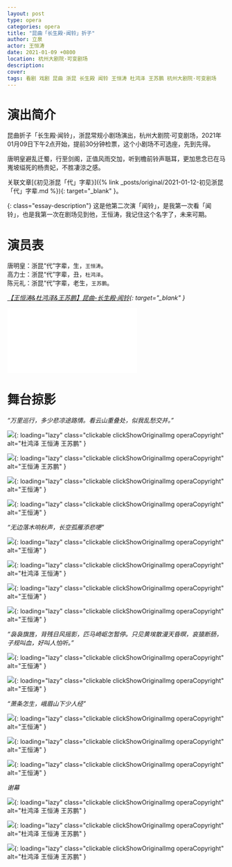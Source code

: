 ```yaml
---
layout: post
type: opera
categories: opera
title: "昆曲「长生殿·闻铃」折子"
author: 立泉
actor: 王恒涛
date: 2021-01-09 +0800
location: 杭州大剧院·可变剧场
description: 
cover: 
tags: 看剧 戏剧 昆曲 浙昆 长生殿 闻铃 王恒涛 杜鸿泽 王苏鹏 杭州大剧院·可变剧场
---
```


# 演出简介

昆曲折子「长生殿·闻铃」，浙昆常规小剧场演出，杭州大剧院·可变剧场，2021年01月09日下午2点开始，提前30分钟检票，这个小剧场不可选座，先到先得。

唐明皇避乱迁蜀，行至剑阁，正值风雨交加，听到檐前铃声聒耳，更加思念已在马嵬坡缢死的杨贵妃，不胜凄涼之感。

关联文章[《初见浙昆「代」字辈》]({% link _posts/original/2021-01-12-初见浙昆「代」字辈.md %}){: target="_blank" }。

{: class="essay-description"}
这是他第二次演「闻铃」，是我第一次看「闻铃」，也是我第一次在剧场见到他，王恒涛，我记住这个名字了，未来可期。

# 演员表

唐明皇：浙昆“代”字辈，生，`王恒涛`。  
高力士：浙昆“代”字辈，丑，`杜鸿泽`。  
陈元礼：浙昆“代”字辈，老生，`王苏鹏`。 

*[【王恒涛&杜鸿泽&王苏鹏】昆曲-长生殿·闻铃](https://www.bilibili.com/video/BV1nV411q75t){: target="_blank" }*

<div class="video-container">
<iframe loading="lazy" src="//player.bilibili.com/player.html?aid=416306780&bvid=BV1nV411q75t&cid=286946442&page=1" scrolling="no" border="0" frameborder="no" framespacing="0" allowfullscreen="true"> </iframe>
</div>

# 舞台掠影

*“万里巡行，多少悲凉途路情。看云山重叠处，似我乱愁交并。”*

![](https://apqx.oss-cn-hangzhou.aliyuncs.com/blog/opera_20210109/changshengdian_wenling/DSC02188_thumb.jpg){: loading="lazy" class="clickable clickShowOriginalImg operaCopyright" alt="杜鸿泽 王恒涛 王苏鹏" }

![](https://apqx.oss-cn-hangzhou.aliyuncs.com/blog/opera_20210109/changshengdian_wenling/DSC02189_thumb.jpg){: loading="lazy" class="clickable clickShowOriginalImg operaCopyright" alt="王恒涛 王苏鹏" }

![](https://apqx.oss-cn-hangzhou.aliyuncs.com/blog/opera_20210109/changshengdian_wenling/DSC02191_thumb.jpg){: loading="lazy" class="clickable clickShowOriginalImg operaCopyright" alt="王恒涛" }

![](https://apqx.oss-cn-hangzhou.aliyuncs.com/blog/opera_20210109/changshengdian_wenling/DSC02192_thumb.jpg){: loading="lazy" class="clickable clickShowOriginalImg operaCopyright" alt="王恒涛" }

*“无边落木响秋声，长空孤雁添悲哽”*

![](https://apqx.oss-cn-hangzhou.aliyuncs.com/blog/opera_20210109/changshengdian_wenling/DSC02193_thumb.jpg){: loading="lazy" class="clickable clickShowOriginalImg operaCopyright" alt="王恒涛" }

![](https://apqx.oss-cn-hangzhou.aliyuncs.com/blog/opera_20210109/changshengdian_wenling/DSC02195_thumb.jpg){: loading="lazy" class="clickable clickShowOriginalImg operaCopyright" alt="杜鸿泽 王恒涛" }

![](https://apqx.oss-cn-hangzhou.aliyuncs.com/blog/opera_20210109/changshengdian_wenling/DSC02198_thumb.jpg){: loading="lazy" class="clickable clickShowOriginalImg operaCopyright" alt="王恒涛" }

![](https://apqx.oss-cn-hangzhou.aliyuncs.com/blog/opera_20210109/changshengdian_wenling/DSC02200_thumb.jpg){: loading="lazy" class="clickable clickShowOriginalImg operaCopyright" alt="王恒涛" }

*“袅袅旗旌，背残日风摇影，匹马崎岖怎暂停。只见黄埃散漫天昏暝，哀猿断肠，子规叫血，好叫人怕听。”*

![](https://apqx.oss-cn-hangzhou.aliyuncs.com/blog/opera_20210109/changshengdian_wenling/DSC02201_thumb.jpg){: loading="lazy" class="clickable clickShowOriginalImg operaCopyright" alt="王恒涛" }

![](https://apqx.oss-cn-hangzhou.aliyuncs.com/blog/opera_20210109/changshengdian_wenling/DSC02202_thumb.jpg){: loading="lazy" class="clickable clickShowOriginalImg operaCopyright" alt="王恒涛" }

*“萧条怎生，峨眉山下少人经”*

![](https://apqx.oss-cn-hangzhou.aliyuncs.com/blog/opera_20210109/changshengdian_wenling/DSC02204_thumb.jpg){: loading="lazy" class="clickable clickShowOriginalImg operaCopyright" alt="王恒涛" }

![](https://apqx.oss-cn-hangzhou.aliyuncs.com/blog/opera_20210109/changshengdian_wenling/DSC02206_thumb.jpg){: loading="lazy" class="clickable clickShowOriginalImg operaCopyright" alt="王恒涛" }

![](https://apqx.oss-cn-hangzhou.aliyuncs.com/blog/opera_20210109/changshengdian_wenling/DSC02207_thumb.jpg){: loading="lazy" class="clickable clickShowOriginalImg operaCopyright" alt="王恒涛" }

*谢幕*

![](https://apqx.oss-cn-hangzhou.aliyuncs.com/blog/opera_20210109/changshengdian_wenling/DSC02208_thumb.jpg){: loading="lazy" class="clickable clickShowOriginalImg operaCopyright" alt="杜鸿泽 王恒涛 王苏鹏" }

![](https://apqx.oss-cn-hangzhou.aliyuncs.com/blog/opera_20210109/changshengdian_wenling/DSC02209_thumb.jpg){: loading="lazy" class="clickable clickShowOriginalImg operaCopyright" alt="杜鸿泽 王恒涛 王苏鹏" }

![](https://apqx.oss-cn-hangzhou.aliyuncs.com/blog/opera_20210109/changshengdian_wenling/DSC02210_thumb.jpg){: loading="lazy" class="clickable clickShowOriginalImg operaCopyright" alt="杜鸿泽 王恒涛 王苏鹏" }
